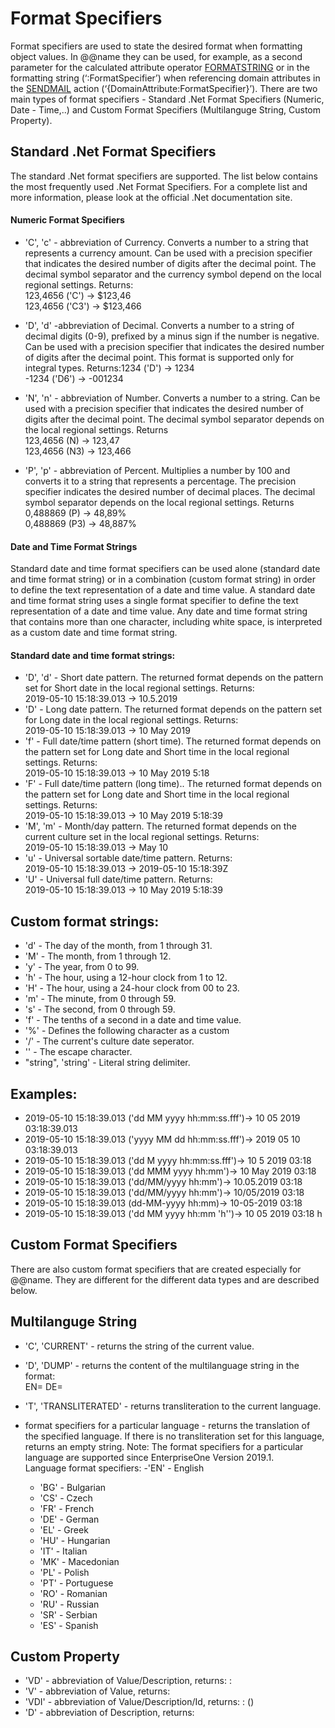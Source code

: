 # Format Specifiers
Format specifiers are used to state the desired format when formatting object values. In @@name they can be used, for example, as a second parameter for the calculated attribute operator [FORMATSTRING](../advanced/calculated-attributes/operators/formatstring.md) or in the formatting string (‘:FormatSpecifier’) when referencing domain attributes in the [SENDMAIL](../advanced/business-rules/action-types/sendmail.md) action (‘{DomainAttribute:FormatSpecifier}’). There are two main types of format specifiers - Standard .Net Format Specifiers (Numeric, Date - Time,..) and Custom Format Specifiers (Multilanguge String, Custom Property). 

## Standard .Net Format Specifiers
The standard .Net format specifiers are supported. The list below contains the most frequently used .Net Format Specifiers. For a complete list and more information, please look at the official .Net documentation site.

#### Numeric Format Specifiers
- 'C', 'c' - abbreviation of Currency. Converts a number to a string that represents a currency amount. Can be used with a precision specifier that indicates the desired number of digits after the decimal point. The decimal symbol separator and the currency symbol depend on the local regional settings. Returns: <br>
123,4656 ('C') → $123,46 <br>
123,4656 ('C3') → $123,466

- 'D', 'd' -abbreviation of Decimal. Converts a number to a string of decimal digits (0-9), prefixed by a minus sign if the number is negative. Can be used with a precision specifier that indicates the desired number of digits after the decimal point.  This format is supported only for integral types. Returns:1234 ('D') →  1234 <br>
-1234 ('D6') → -001234

- 'N', 'n' - abbreviation of Number. Converts a number to a string. Can be used with a precision specifier that indicates the desired number of digits after the decimal point. The decimal symbol separator depends on the local regional settings. Returns <br>
123,4656 (N) → 123,47 <br>
123,4656 (N3) → 123,466  

 - 'P', 'p' - abbreviation of Percent. Multiplies a number by 100 and converts it to a string that represents a percentage. The precision specifier indicates the desired number of decimal places. The decimal symbol separator depends on the local regional settings. Returns <br>
           0,488869 (P) → 48,89% <br>
           0,488869 (P3) → 48,887%

#### Date and Time Format Strings
Standard date and time format specifiers can be used alone (standard date and time format string) or in a combination (custom format string) in order to define the text representation of a date and time value. A standard date and time format string uses a single format specifier to define the text representation of a date and time value. Any date and time format string that contains more than one character, including white space, is interpreted as a custom date and time format string.

#### Standard date and time format strings:
- 'D', 'd' - Short date pattern. The returned format depends on the pattern set for Short date in the local regional settings.  Returns: <br>
           2019-05-10 15:18:39.013 → 10.5.2019
- 'D' - Long date pattern. The returned format depends on the pattern set for Long date in the local regional settings. Returns: <br>
           2019-05-10 15:18:39.013 → 10 May 2019
- 'f' - Full date/time pattern (short time). The returned format depends on the pattern set for Long date and Short time in the local regional settings. Returns: <br>
2019-05-10 15:18:39.013 → 10 May 2019 5:18
- 'F' - Full date/time pattern (long time).. The returned format depends on the pattern set for Long date and Short time in the local regional settings. Returns: <br>
2019-05-10 15:18:39.013 → 10 May 2019 5:18:39
- 'M', 'm' - Month/day pattern. The returned format depends on the current culture set in the local regional settings. Returns: <br>
2019-05-10 15:18:39.013 → May 10
- 'u' - Universal sortable date/time pattern. Returns: <br>
2019-05-10 15:18:39.013 → 2019-05-10 15:18:39Z
- 'U' - Universal full date/time pattern. Returns: <br>
2019-05-10 15:18:39.013 → 10 May 2019 5:18:39



## Custom format strings:
- 'd' - The day of the month, from 1 through 31.
- 'M' - The month, from 1 through 12.
- 'y' - The year, from 0 to 99.
- 'h' - The hour, using a 12-hour clock from 1 to 12.
- 'H' - The hour, using a 24-hour clock from 00 to 23.
- 'm' - The minute, from 0 through 59.
- 's' - The second, from 0 through 59.
- 'f' - The tenths of a second in a date and time value.
- '%' - Defines the following character as a custom 
- '/' - Тhe current's culture date seperator.
- '\' - The escape character.
- "string", 'string' - Literal string delimiter.


## Examples: 
- 2019-05-10 15:18:39.013 ('dd MM yyyy hh:mm:ss.fff')→ 10 05 2019 03:18:39.013
- 2019-05-10 15:18:39.013 ('yyyy MM dd  hh:mm:ss.fff')→ 2019 05 10  03:18:39.013
- 2019-05-10 15:18:39.013 ('dd M yyyy hh:mm:ss.fff')→ 10 5 2019 03:18
- 2019-05-10 15:18:39.013 ('dd MMM yyyy hh:mm')→ 10 May 2019 03:18
- 2019-05-10 15:18:39.013 ('dd/MM/yyyy hh:mm')→ 10.05.2019 03:18
- 2019-05-10 15:18:39.013 ('dd\/MM\/yyyy hh:mm')→ 10/05/2019 03:18
- 2019-05-10 15:18:39.013 (dd-MM-yyyy hh:mm)→ 10-05-2019 03:18
- 2019-05-10 15:18:39.013 ('dd MM yyyy hh:mm 'h'')→ 10 05 2019 03:18 h

## Custom Format Specifiers
There are also custom format specifiers that are created especially for @@name. They are different for the different data types and are described below.

## Multilanguge String
- 'C', 'CURRENT' - returns the string of the current value.

- 'D', 'DUMP' - returns the content of the multilanguage string in the format: <br>
EN=<english-string> DE=<german-string>
- 'T', 'TRANSLITERATED' - returns transliteration to the current language.

- format specifiers for a particular language - returns the translation of the specified language. If there is no transliteration set for this language, returns an empty string. 
Note: The format specifiers for a particular language are supported since EnterpriseOne Version 2019.1. <br>
Language format specifiers:
     -'EN' - English
     - 'BG' - Bulgarian
     - 'CS' - Czech
     - 'FR' - French
     - 'DE' - German
     - 'EL' - Greek
     - 'HU' - Hungarian
     - 'IT' - Italian
     - 'MK' - Macedonian
     - 'PL' - Polish
     - 'PT' - Portuguese
     - 'RO' - Romanian
     - 'RU' - Russian
     - 'SR' - Serbian
     - 'ES' - Spanish

 

## Custom Property
- 'VD' - abbreviation of Value/Description, returns:
          <Value>: <Description>
- 'V' - abbreviation of Value, returns:
          <Value>
- 'VDI' - abbreviation of Value/Description/Id, returns:
         <Value>: <Description> (<Value-Id>)
- 'D' - abbreviation of Description, returns:
        <Description>
